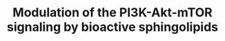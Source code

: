 ---
authors:
- Jesper
- AnnaVanWersch
description: Modulation of the PI3K-Akt-mTOR signaling by bioactive sphinoglipids
last-edited: 2022-02-21
organisms:
- Homo sapiens
redirect_from:
- /index.php/Pathway:WP5192
- /instance/WP5192
schema-jsonld:
- '@context': https://schema.org/
  '@id': https://wikipathways.github.io/pathways/WP5192.html
  '@type': Dataset
  creator:
    '@type': Organization
    name: WikiPathways
  description: Modulation of the PI3K-Akt-mTOR signaling by bioactive sphinoglipids
  keywords:
  - Neuro degeneration
  - Tuberous sclerosis protein
  - ROS
  - Ceramide synthase 1
  - Insulin-like growth factor 1 receptor
  - Stress response
  - Sphingosine kinase 2
  - mTORC1
  - Sphingosine 1-phosphate receptor 1
  - NF-kB
  - Protein associated with Myc
  - Sphingosine 1-phosphate
  - Inflammation
  - Sphingosine 1-phosphate receptor 3
  - PI3K
  - RNS
  - Neutral ceramidase
  - Hypoxia-inducible factor-1 alpha
  - Amino acids
  - ceramide
  - Inhibitor of NF-kB kinase
  - AKT1
  - Ceramide kinase
  - Ras homolog enriched in the brain
  - glucose
  - SPHINGOSINE
  - Aging
  - Phospholipase D1
  - ceramide 1-phosphates
  - arginine
  license: CC0
  name: Modulation of the PI3K-Akt-mTOR signaling by bioactive sphingolipids
seo: CreativeWork
title: Modulation of the PI3K-Akt-mTOR signaling by bioactive sphingolipids
wpid: WP5192
---